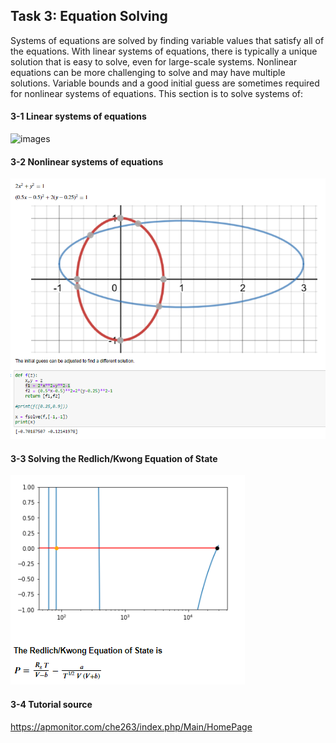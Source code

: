 ## Task 3: Equation Solving

Systems of equations are solved by finding variable values that satisfy all of the equations. With linear systems of equations, there is typically a unique solution that is easy to solve, even for large-scale systems. Nonlinear equations can be more challenging to solve and may have multiple solutions. Variable bounds and a good initial guess are sometimes required for nonlinear systems of equations. This section is to solve systems of: 

#### 3-1 Linear systems of equations

![images](3.1_Solving_LinearEq.ipynb)



#### 3-2 Nonlinear systems of equations

![images](images/f_solve_NonlinerEq.png)


#### 3-3 Solving the Redlich/Kwong Equation of State

![images](images/Redlich_Kong_Eq.png)

#### 3-4 Tutorial source
https://apmonitor.com/che263/index.php/Main/HomePage
